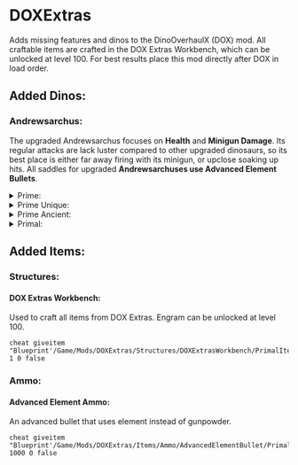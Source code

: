 # DOXExtras
Adds missing features and dinos to the DinoOverhaulX (DOX) mod. All craftable items are crafted in the DOX Extras Workbench, which can be unlocked at level 100. For best results place this mod directly after DOX in load order.

## Added Dinos:
### Andrewsarchus: 
The upgraded Andrewsarchus focuses on **Health** and **Minigun Damage**. Its regular attacks are lack luster compared to other upgraded dinosaurs, so its best place is either far away firing with its minigun, or upclose soaking up hits. All saddles for upgraded **Andrewsarchuses use Advanced Element Bullets**.

<details><summary>Prime:</summary>
	
```
Color: Lime
Base Health: 800
Scale: 1.1
Extra Tamed Speed Multiplier: 2.0 
Base Melee Damage: 96 | 64
Minigun Damage: 333
Minigun Range: 25000
Minigun Fire Interval: 0.1
Saddle Armor: 150
+ Minigun Partial Armor Piercing
```
_Spawner:_
```
cheat giveitem "Blueprint'/Game/Mods/DOXExtras/Dinos/Prime/Andrewsarchus/Spawner/PrimalItem_DinoSpawner_Andrewsarchus_Prime.PrimalItem_DinoSpawner_Andrewsarchus_Prime'" 1 0 false
```
_Saddle:_
```
cheat giveitem "Blueprint'/Game/Mods/DOXExtras/Dinos/Prime/Andrewsarchus/Saddle/PrimalItemArmor_AndrewsarchusPrimeSaddle.PrimalItemArmor_AndrewsarchusPrimeSaddle'" 1 0 false
```
</details>
	
<details><summary>Prime Unique:</summary>
	
```
Color: Yellow
Base Health: 1000
Scale: 1.15
Extra Tamed Speed Multiplier: 2.25 
Base Melee Damage: 144 | 96
Minigun Damage: 420
Minigun Range: 27500
Minigun Fire Interval: 0.08
Saddle Armor: 200
+ Minigun Slow Effect
```
_Spawner:_
```
cheat giveitem "Blueprint'/Game/Mods/DOXExtras/Dinos/PrimeUnique/Andrewsarchus/Spawner/PrimalItem_DinoSpawner_Andrewsarchus_PrimeUnique.PrimalItem_DinoSpawner_Andrewsarchus_PrimeUnique'" 1 0 false
```
_Saddle:_
```	
cheat giveitem "Blueprint'/Game/Mods/DOXExtras/Dinos/PrimeUnique/Andrewsarchus/Saddle/PrimalItemArmor_AndrewsarchusPrimeUniqueSaddle.PrimalItemArmor_AndrewsarchusPrimeUniqueSaddle'" 1 0 false
```
</details>
	
<details><summary>Prime Ancient:</summary>
	
```
Color: Magenta / Yellow
Base Health: 1200
Scale: 1.2
Extra Tamed Speed Multiplier: 2.5 
Base Melee Damage: 200 | 144
Minigun Damage: 500
Minigun Range: 30000
Minigun Fire Interval: 0.075
Saddle Armor: 250
+ Minigun Full Piercing
+ Minigun Torpor
+ Minigun AoE
```
_Spawner:_
```
cheat giveitem "Blueprint'/Game/Mods/DOXExtras/Dinos/PrimeAncient/Andrewsarchus/Spawner/PrimalItem_DinoSpawner_Andrewsarchus_PrimeAncient.PrimalItem_DinoSpawner_Andrewsarchus_PrimeAncient'" 1 0 false
```
_Saddle:_
```
cheat giveitem "Blueprint'/Game/Mods/DOXExtras/Dinos/PrimeAncient/Andrewsarchus/Saddle/PrimalItemArmor_AndrewsarchusPrimeAncientSaddle.PrimalItemArmor_AndrewsarchusPrimeAncientSaddle'" 1 0 false
```
</details>
	
<details><summary>Primal:</summary>
	
```
Color: DarkLavender / Glacial
Base Health: 1500
Scale: 1.25
Extra Tamed Speed Multiplier: 3.0 
Base Melee Damage: 300 | 200
Minigun Damage: 666
Minigun Range: 35000
Minigun Fire Interval: 0.05
Saddle Armor: 350
+ Minigun Stacking & Slowing Bleed
```
_Spawner:_
```
cheat giveitem "Blueprint'/Game/Mods/DOXExtras/Dinos/Primal/Andrewsarchus/Spawner/PrimalItem_DinoSpawner_Andrewsarchus_Primal.PrimalItem_DinoSpawner_Andrewsarchus_Primal'" 1 0 false
```
_Saddle:_
```
cheat giveitem "Blueprint'/Game/Mods/DOXExtras/Dinos/Primal/Andrewsarchus/Saddle/PrimalItemArmor_AndrewsarchusPrimalSaddle.PrimalItemArmor_AndrewsarchusPrimalSaddle'" 1 0 false
```
</details>
	
## Added Items:
### Structures:
#### DOX Extras Workbench:
Used to craft all items from DOX Extras. Engram can be unlocked at level 100.
```
cheat giveitem "Blueprint'/Game/Mods/DOXExtras/Structures/DOXExtrasWorkbench/PrimalItemStructure_DOXExtrasWorkbench.PrimalItemStructure_DOXExtrasWorkbench'" 1 0 false
```

### Ammo:
#### Advanced Element Ammo:
An advanced bullet that uses element instead of gunpowder. 
```
cheat giveitem "Blueprint'/Game/Mods/DOXExtras/Items/Ammo/AdvancedElementBullet/PrimalItemAmmo_AdvancedElementBullet.PrimalItemAmmo_AdvancedElementBullet'" 1000 0 false
```

